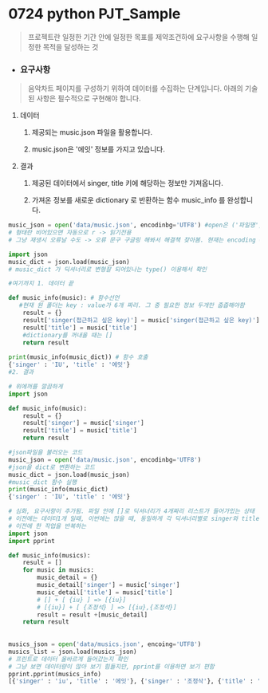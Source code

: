 # 0724 python PJT_Sample

> 프로젝트란 일정한 기간 안에 일정한 목표를 제약조건하에 요구사항을 수행해 일정한 목적을 달성하는 것



- ### 요구사항

> 음악차트 페이지를 구성하기 위하여 데이터를 수집하는 단계입니다. 아래의 기술된 사항은 필수적으로 구현해야 합니다.

1. 데이터

   1) 제공되는 music.json 파일을 활용합니다.

   2) music.json은 '에잇' 정보를 가지고 있습니다.

   

2. 결과

   1) 제공된 데이터에서 singer, title 키에 해당하는 정보만 가져옵니다.

   2) 가져온 정보를 새로운 dictionary 로 반환하는 함수 music_info 를 완성합니다.



```python
music_json = open('data/music.json', encodinbg='UTF8') #open은 ('파일명', '형태') , data라는 폴더안에 music.json 폴더 오픈
# 형태란 비어있으면 자동으로 r -> 읽기전용 
# 그냥 재생시 오류날 수도 -> 오류 문구 구글링 해봐서 해결책 찾아봄. 현재는 encoding = UTF8 을 변경해야 정상 가동

import json
music_dict = json.load(music_json)
# music_dict 가 딕셔너리로 변형잘 되어있나는 type() 이용해서 확인

#여기까지 1. 데이터 끝

def music_info(music): # 함수선언
   #현재 원 폴더는 key : value가 6개 짜리. 그 중 필요한 정보 두개만 줍줍해야함
    result = {}
    result['singer(접근하고 싶은 key)'] = music['singer(접근하고 싶은 key)'] 
    result['title'] = music['title']
    #dictionary를 꺼내올 때는 []
    return result
    
print(music_info(music_dict)) # 함수 호출
{'singer' : 'IU', 'title' : '에잇'} 
#2. 결과
```

```python
# 위에꺼를 깔끔하게 
import json

def music_info(music):
    result = {}
    result['singer'] = music['singer'] 
    result['title'] = music['title']
    return result

#json파일을 불러오는 코드
music_json = open('data/music.json', encodinbg='UTF8') 
#json을 dict로 변환하는 코드
music_dict = json.load(music_json)
#music_dict 함수 실행
print(music_info(music_dict)
{'singer' : 'IU', 'title' : '에잇'} 
```

```python
# 심화, 요구사항이 추가됨. 파일 안에 []로 딕셔너리가 4개짜리 리스트가 들어가있는 상태
# 이전에는 데이터1개 일때, 이번에는 많을 때, 동일하게 각 딕셔너리별로 singer와 title을 꺼내온다
# 이전에 한 작업을 반복하는
import json
import pprint

def music_info(musics):
    result = []
    for music in musics:
        music_detail = {}
        music_detail['singer'] = music['singer']
        music_detail['title'] = music['title']
        # [] + [ {iu} ] => [{iu}]
        # [{iu}] + [ {조정석} ] => [{iu},{조정석}]
        result = result +[music_detail]
    return result
    
    
musics_json = open('data/musics.json', encoing='UTF8')
musics_list = json.load(musics_json)
# 프린트로 데이터 올바르게 들어갔는지 확인
# 그냥 보면 데이터량이 많아 보기 힘들지만, pprint를 이용하면 보기 편함
pprint.pprint(musics_info)
[{'singer' : 'iu', 'title' : '에잇'}, {'singer' : '조정삭'}, {'title' : '어쩌구'}, ....]

```

